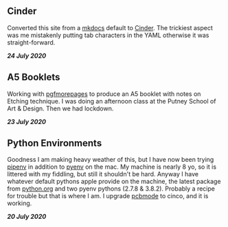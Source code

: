 ## Cinder

Converted this site from a [mkdocs]( https://www.mkdocs.org/) default to [Cinder](https://sourcefoundry.org/cinder/). The trickiest aspect was me mistakenly putting tab characters in the YAML otherwise it was straight-forward. 

***24 July 2020***

## A5 Booklets

Working with [pgfmorepages](https://ctan.org/pkg/pgfmorepages?lang=en) to produce an A5 booklet with notes on Etching technique.  I was doing an afternoon class at the Putney School of Art & Design. Then we had lockdown.

***23 July 2020***

## Python Environments

Goodness I am making heavy weather of this, but I have now been trying [pipenv](https://pipenv-fork.readthedocs.io/en/latest/) in addition to [pyenv](https://github.com/pyenv/pyenv) on the mac. My machine is nearly 8 yo, so it is littered with my fiddling, but still it shouldn't be hard. Anyway I have whatever default pythons apple provide on the machine, the latest package from [python.org](https://www.python.org/) and two pyenv pythons (2.7.8 & 3.8.2).  Probably a recipe for trouble but that is where I am.  I upgrade [pcbmode](https://github.com/boldport/pcbmode) to cinco, and it is working.

***20 July 2020***




